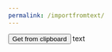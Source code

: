 ```yaml
---
permalink: /importfromtext/
---
```



<button onClick="getClipboard()">Get from clipboard</button>
text
<script>
var calcdata;

function getClipboard() {
  navigator.clipboard.readText().then(function(text){
    calcdata = text;
  });
}
</script>
